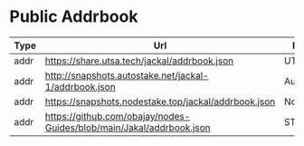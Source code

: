 # Public Addrbook

| Type | Url                                                   | Run by    |
|------|-------------------------------------------------------|-----------|
| addr | https://share.utsa.tech/jackal/addrbook.json          | UTSA      |
| addr | http://snapshots.autostake.net/jackal-1/addrbook.json | AutoStake |
| addr | https://snapshots.nodestake.top/jackal/addrbook.json  | NodeStake |
| addr | https://github.com/obajay/nodes-Guides/blob/main/Jakal/addrbook.json  | STAVR |
